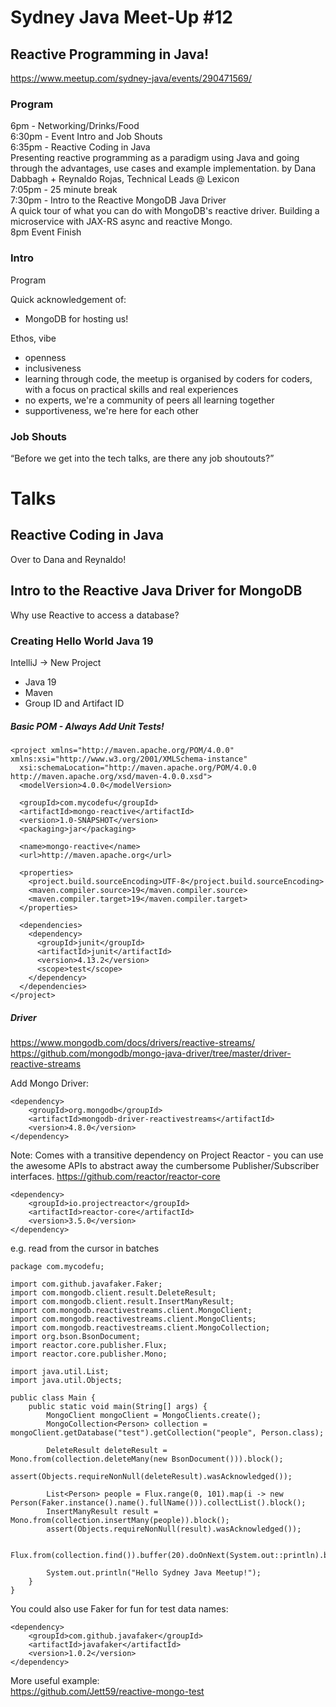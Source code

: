 # Sydney Java Meet-Up #12
## Reactive Programming in Java!
https://www.meetup.com/sydney-java/events/290471569/

### Program
6pm - Networking/Drinks/Food  
6:30pm - Event Intro and Job Shouts  
6:35pm - Reactive Coding in Java  
Presenting reactive programming as a paradigm using Java and going through the advantages, use cases and example implementation.
by Dana Dabbagh + Reynaldo Rojas, Technical Leads @ Lexicon  
7:05pm - 25 minute break  
7:30pm - Intro to the Reactive MongoDB Java Driver  
A quick tour of what you can do with MongoDB's reactive driver. Building a microservice with JAX-RS async and reactive Mongo.  
8pm Event Finish

### Intro
Program

Quick acknowledgement of:
* MongoDB for hosting us!

Ethos, vibe
* openness
* inclusiveness
* learning through code, the meetup is organised by coders for coders, with a focus on practical skills and real experiences
* no experts, we're a community of peers all learning together
* supportiveness, we're here for each other

### Job Shouts
“Before we get into the tech talks, are there any job shoutouts?”


# Talks

## Reactive Coding in Java
Over to Dana and Reynaldo!

## Intro to the Reactive Java Driver for MongoDB
Why use Reactive to access a database? 

### Creating Hello World Java 19

IntelliJ -> New Project
- Java 19
- Maven
- Group ID and Artifact ID

##### Basic POM - Always Add Unit Tests!
```
<project xmlns="http://maven.apache.org/POM/4.0.0" xmlns:xsi="http://www.w3.org/2001/XMLSchema-instance"
  xsi:schemaLocation="http://maven.apache.org/POM/4.0.0 http://maven.apache.org/xsd/maven-4.0.0.xsd">
  <modelVersion>4.0.0</modelVersion>

  <groupId>com.mycodefu</groupId>
  <artifactId>mongo-reactive</artifactId>
  <version>1.0-SNAPSHOT</version>
  <packaging>jar</packaging>

  <name>mongo-reactive</name>
  <url>http://maven.apache.org</url>

  <properties>
    <project.build.sourceEncoding>UTF-8</project.build.sourceEncoding>
    <maven.compiler.source>19</maven.compiler.source>
    <maven.compiler.target>19</maven.compiler.target>
  </properties>

  <dependencies>
    <dependency>
      <groupId>junit</groupId>
      <artifactId>junit</artifactId>
      <version>4.13.2</version>
      <scope>test</scope>
    </dependency>
  </dependencies>
</project>
```


##### Driver
https://www.mongodb.com/docs/drivers/reactive-streams/  
https://github.com/mongodb/mongo-java-driver/tree/master/driver-reactive-streams  

Add Mongo Driver:
```
<dependency>
    <groupId>org.mongodb</groupId>
    <artifactId>mongodb-driver-reactivestreams</artifactId>
    <version>4.8.0</version>
</dependency>
```

Note: Comes with a transitive dependency on Project Reactor - you can use the awesome APIs to abstract away the cumbersome Publisher/Subscriber interfaces.
https://github.com/reactor/reactor-core

```
<dependency>
    <groupId>io.projectreactor</groupId>
    <artifactId>reactor-core</artifactId>
    <version>3.5.0</version>
</dependency>
```

e.g. read from the cursor in batches
```
package com.mycodefu;

import com.github.javafaker.Faker;
import com.mongodb.client.result.DeleteResult;
import com.mongodb.client.result.InsertManyResult;
import com.mongodb.reactivestreams.client.MongoClient;
import com.mongodb.reactivestreams.client.MongoClients;
import com.mongodb.reactivestreams.client.MongoCollection;
import org.bson.BsonDocument;
import reactor.core.publisher.Flux;
import reactor.core.publisher.Mono;

import java.util.List;
import java.util.Objects;

public class Main {
    public static void main(String[] args) {
        MongoClient mongoClient = MongoClients.create();
        MongoCollection<Person> collection = mongoClient.getDatabase("test").getCollection("people", Person.class);

        DeleteResult deleteResult = Mono.from(collection.deleteMany(new BsonDocument())).block();
        assert(Objects.requireNonNull(deleteResult).wasAcknowledged());

        List<Person> people = Flux.range(0, 101).map(i -> new Person(Faker.instance().name().fullName())).collectList().block();
        InsertManyResult result = Mono.from(collection.insertMany(people)).block();
        assert(Objects.requireNonNull(result).wasAcknowledged());

        Flux.from(collection.find()).buffer(20).doOnNext(System.out::println).blockLast();

        System.out.println("Hello Sydney Java Meetup!");
    }
}
```


You could also use Faker for fun for test data names:
```
<dependency>
    <groupId>com.github.javafaker</groupId>
    <artifactId>javafaker</artifactId>
    <version>1.0.2</version>
</dependency>
```

More useful example:  
https://github.com/Jett59/reactive-mongo-test
